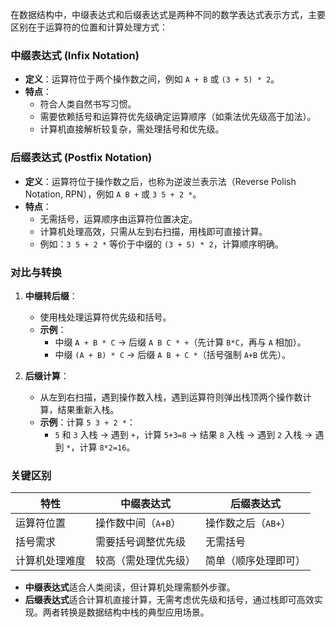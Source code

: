 


在数据结构中，中缀表达式和后缀表达式是两种不同的数学表达式表示方式，主要区别在于运算符的位置和计算处理方式：

### **中缀表达式 (Infix Notation)**
- **定义**：运算符位于两个操作数之间，例如 `A + B` 或 `(3 + 5) * 2`。
- **特点**：
  - 符合人类自然书写习惯。
  - 需要依赖括号和运算符优先级确定运算顺序（如乘法优先级高于加法）。
  - 计算机直接解析较复杂，需处理括号和优先级。

### **后缀表达式 (Postfix Notation)**
- **定义**：运算符位于操作数之后，也称为逆波兰表示法（Reverse Polish Notation, RPN），例如 `A B +` 或 `3 5 + 2 *`。
- **特点**：
  - 无需括号，运算顺序由运算符位置决定。
  - 计算机处理高效，只需从左到右扫描，用栈即可直接计算。
  - 例如：`3 5 + 2 *` 等价于中缀的 `(3 + 5) * 2`，计算顺序明确。

### **对比与转换**
1. **中缀转后缀**：
   - 使用栈处理运算符优先级和括号。
   - **示例**：
     - 中缀 `A + B * C` → 后缀 `A B C * +`（先计算 `B*C`，再与 `A` 相加）。
     - 中缀 `(A + B) * C` → 后缀 `A B + C *`（括号强制 `A+B` 优先）。

2. **后缀计算**：
   - 从左到右扫描，遇到操作数入栈，遇到运算符则弹出栈顶两个操作数计算，结果重新入栈。
   - **示例**：计算 `5 3 + 2 *`：
     - `5` 和 `3` 入栈 → 遇到 `+`，计算 `5+3=8` → 结果 `8` 入栈 → 遇到 `2` 入栈 → 遇到 `*`，计算 `8*2=16`。

### **关键区别**
| **特性**       | **中缀表达式**       | **后缀表达式**       |
|----------------|----------------------|----------------------|
| 运算符位置     | 操作数中间（`A+B`）  | 操作数之后（`AB+`）  |
| 括号需求       | 需要括号调整优先级   | 无需括号             |
| 计算机处理难度 | 较高（需处理优先级） | 简单（顺序处理即可） |


- **中缀表达式**适合人类阅读，但计算机处理需额外步骤。
- **后缀表达式**适合计算机直接计算，无需考虑优先级和括号，通过栈即可高效实现。两者转换是数据结构中栈的典型应用场景。
<!--stackedit_data:
eyJoaXN0b3J5IjpbLTkwMzY0NDEwMV19
-->